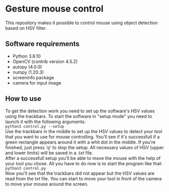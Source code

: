 # Gesture mouse control

This repository makes it possible to control mouse using object detection based on HSV filter.

## Software requirements
- Python 3.8.10
- OpenCV (contrib version 4.5.2)
- autopy (4.0.0)
- numpy (1.20.3)
- screeninfo package
- camera for input image

## How to use
To get the detection work you need to set up the software's HSV values using the trackbars. To start the software in "setup mode" you need to launch it with the following arguments:<br>
`python3 control.py --setup`<br>
Use the trackbars in the middle to set up the HSV values to detect your tool that you want to use for mouse controlling.
You'll see if it's successfull if a green rectangle appears around it with a whit dot in the middle. If you're finished, just press *'q'* to stop the setup. All necessary values of HSV (upper and lower limits) will be saved in a *.txt* file.<br>
After a successfull setup you'll be able to move the mouse with the help of your tool you chose. All you have to do now is to start the program like that:<br>
`python3 control.py`<br>
Now you'll see that the trackbars did not appear but the HSV values are read from the *txt* file. You can start to move your tool in front of the camera to move your mouse around the screen.